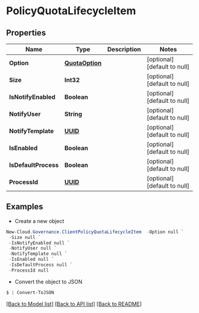 # PolicyQuotaLifecycleItem
## Properties

Name | Type | Description | Notes
------------ | ------------- | ------------- | -------------
**Option** | [**QuotaOption**](QuotaOption.md) |  | [optional] [default to null]
**Size** | **Int32** |  | [optional] [default to null]
**IsNotifyEnabled** | **Boolean** |  | [optional] [default to null]
**NotifyUser** | **String** |  | [optional] [default to null]
**NotifyTemplate** | [**UUID**](UUID.md) |  | [optional] [default to null]
**IsEnabled** | **Boolean** |  | [optional] [default to null]
**IsDefaultProcess** | **Boolean** |  | [optional] [default to null]
**ProcessId** | [**UUID**](UUID.md) |  | [optional] [default to null]

## Examples

- Create a new object
```powershell
New-Cloud.Governance.ClientPolicyQuotaLifecycleItem  -Option null `
 -Size null `
 -IsNotifyEnabled null `
 -NotifyUser null `
 -NotifyTemplate null `
 -IsEnabled null `
 -IsDefaultProcess null `
 -ProcessId null
```

- Convert the object to JSON
```powershell
$ | Convert-ToJSON
```


[[Back to Model list]](../README.md#documentation-for-models) [[Back to API list]](../README.md#documentation-for-api-endpoints) [[Back to README]](../README.md)

